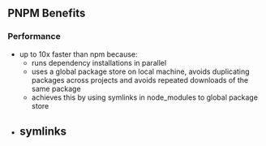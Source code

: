 ## PNPM Benefits

### Performance
- up to 10x faster than npm because:
	- runs dependency installations in parallel
	- uses a global package store on local machine, avoids duplicating packages across projects and avoids repeated downloads of the same package
	- achieves this by using symlinks in node_modules to global package store
- symlinks
	- 




